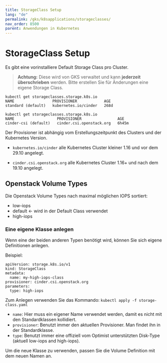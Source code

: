 ```yaml
---
title: StorageClass Setup
lang: "de"
permalink: /gks/k8sapplications/storageclasses/
nav_order: 8500
parent: Anwendungen in Kubernetes
---
```

<!-- LTeX:  language=de-DE -->
# StorageClass Setup

Es gibt eine vorinstalliere Default Storage Class pro Cluster.
> **Achtung:**
> Diese wird von GKS verwaltet und kann **jederzeit überschrieben** werden. Bitte erstellen Sie für Änderungen eine eigene Storage Class.

```
kubectl get storageclasses.storage.k8s.io
NAME                 PROVISIONER            AGE
standard (default)   kubernetes.io/cinder   268d
```

```
kubectl get storageclasses.storage.k8s.io
NAME                   PROVISIONER                AGE
cinder-csi (default)   cinder.csi.openstack.org   6h45m
```

Der Provisioner ist abhängig vom Erstellungszeitpunkt des Clusters und der Kubernetes Version.

* `kubernetes.io/cinder`
    alle Kubernetes Cluster kleiner 1.16 und vor dem 29.10 angelegt.

* `cinder.csi.openstack.org`
    alle Kubernetes Cluster 1.16+ und nach dem 19.10 angelegt.

## Openstack Volume Types

Die Openstack Volume Types nach maximal möglichen IOPS sortiert:

* low-iops
* default <- wird in der Default Class verwendet
* high-iops

### Eine eigene Klasse anlegen

Wenn eine der beiden anderen Typen benötigt wird, können Sie sich eigene Definitionen anlegen.

Beispiel:

```
apiVersion: storage.k8s.io/v1
kind: StorageClass
metadata:
  name: my-high-iops-class
provisioner: cinder.csi.openstack.org
parameters:
  type: high-iops
```

Zum Anlegen verwenden Sie das Kommando: `kubectl apply -f storage-class.yaml`

* `name`: Hier muss ein eigener Name verwendet werden, damit es nicht mit den Standardklassen kollidiert.
* `provisioner`: Benutzt immer den aktuellen Provisioner. Man findet ihn in der Standardklasse.
* `type`: Benutzt immer eine offiziell vom Optimist unterstützten Disk-Type (aktuell low-iops and high-iops).

Um die neue Klasse zu verwenden, passen Sie die Volume Definition mit dem neuen Namen an.
